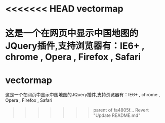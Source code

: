 <<<<<<< HEAD
vectormap
=========

这是一个在网页中显示中国地图的JQuery插件,支持浏览器有：IE6+ , chrome , Opera , Firefox , Safari
=======
vectormap
=========

这是一个在网页中显示中国地图的JQuery插件,支持浏览器有：IE6+ , chrome , Opera , Firefox , Safari
>>>>>>> parent of fa4805f... Revert "Update README.md"
